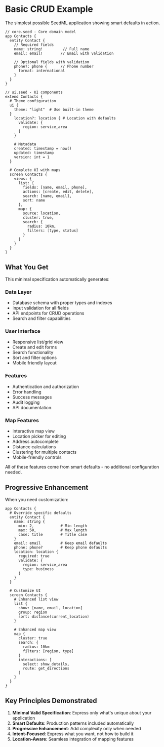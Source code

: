 # Basic CRUD Example

The simplest possible SeedML application showing smart defaults in action.

```seedml
// core.seed - Core domain model
app Contacts {
  entity Contact {
    // Required fields
    name: string!         // Full name
    email: email!        // Email with validation
    
    // Optional fields with validation
    phone?: phone {      // Phone number
      format: international
    }
  }
}

// ui.seed - UI components
extend Contacts {
  # Theme configuration
  ui {
    theme: "light"  # Use built-in theme
  }
    location?: location { # Location with defaults
      validate: {
        region: service_area
      }
    }
    
    # Metadata
    created: timestamp = now()
    updated: timestamp
    version: int = 1
  }

  # Complete UI with maps
  screen Contacts {
    views: {
      list: {
        fields: [name, email, phone],
        actions: [create, edit, delete],
        search: [name, email],
        sort: name
      },
      map: {
        source: location,
        cluster: true,
        search: {
          radius: 10km,
          filters: [type, status]
        }
      }
    }
  }
}
```

## What You Get

This minimal specification automatically generates:

### Data Layer
- Database schema with proper types and indexes
- Input validation for all fields
- API endpoints for CRUD operations
- Search and filter capabilities

### User Interface
- Responsive list/grid view
- Create and edit forms 
- Search functionality
- Sort and filter options
- Mobile friendly layout

### Features
- Authentication and authorization
- Error handling
- Success messages
- Audit logging
- API documentation

### Map Features
- Interactive map view
- Location picker for editing
- Address autocomplete
- Distance calculations
- Clustering for multiple contacts
- Mobile-friendly controls

All of these features come from smart defaults - no additional configuration needed.

## Progressive Enhancement

When you need customization:

```seedml
app Contacts {
  # Override specific defaults
  entity Contact {
    name: string {
      min: 2,            # Min length
      max: 50,           # Max length
      case: title        # Title case
    }
    email: email         # Keep email defaults
    phone: phone?        # Keep phone defaults
    location: location {
      required: true
      validate: {
        region: service_area
        type: business
      }
    }
  }

  # Customize UI
  screen Contacts {
    # Enhanced list view
    list {
      show: [name, email, location]
      group: region
      sort: distance(current_location)
    }
    
    # Enhanced map view
    map {
      cluster: true
      search: {
        radius: 10km
        filters: [region, type]
      }
      interactions: [
        select: show_details,
        route: get_directions
      ]
    }
  }
}
```

## Key Principles Demonstrated

1. **Minimal Valid Specification**: Express only what's unique about your application
2. **Smart Defaults**: Production patterns included automatically
3. **Progressive Enhancement**: Add complexity only when needed
4. **Intent-Focused**: Express what you want, not how to build it
5. **Location-Aware**: Seamless integration of mapping features
